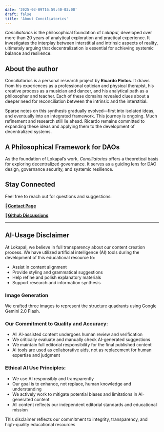 ```yaml
---
date: '2025-03-09T16:59:40-03:00'
draft: false
title: 'About Conciliatorics'
---
```


*Conciliatorics* is the philosophical foundation of *Lokapal*, developed over more than 20 years of analytical exploration and practical experience. It investigates the interplay between interstitial and intrinsic aspects of reality, ultimately arguing that decentralization is essential for achieving systemic balance and resilience.

## About the author

Conciliatorics is a personal research project by **Ricardo Pintos**. It draws from his experiences as a professional optician and physical therapist, his creative process as a musician and dancer, and his analytical path as a philosopher and teacher. Each of these domains revealed clues about a deeper need for reconciliation between the intrinsic and the interstitial.

Sparse notes on this synthesis gradually evolved—first into isolated ideas, and eventually into an integrated framework. This journey is ongoing. Much refinement and research still lie ahead. Ricardo remains committed to expanding these ideas and applying them to the development of decentralized systems.

## A Philosophical Framework for DAOs

As the foundation of Lokapal’s work, *Conciliatorics* offers a theoretical basis for exploring decentralized governance. It serves as a guiding lens for DAO design, governance security, and systemic resilience.

## Stay Connected

Feel free to reach out for questions and suggestions:

🔹[**Contact Page**](../contact/)

🔹[**Github Discussions**](https://github.com/lokapal-xyz/foundations/discussions)

---

## AI-Usage Disclaimer

At Lokapal, we believe in full transparency about our content creation process. We have utilized artificial intelligence (AI) tools during the development of this educational resource to:

- Assist in content alignment
- Provide styling and grammatical suggestions
- Help refine and polish explanatory materials
- Support research and information synthesis

### Image Generation

We crafted three images to represent the structure quadrants using Google Gemini 2.0 Flash.

### **Our Commitment to Quality and Accuracy:**

- All AI-assisted content undergoes human review and verification
- We critically evaluate and manually check AI-generated suggestions
- We maintain full editorial responsibility for the final published content
- AI tools are used as collaborative aids, not as replacement for human expertise and judgment

### **Ethical AI Use Principles:**

- We use AI responsibly and transparently
- Our goal is to enhance, not replace, human knowledge and understanding
- We actively work to mitigate potential biases and limitations in AI-generated content
- All content reflects our independent editorial standards and educational mission

This disclaimer reflects our commitment to integrity, transparency, and high-quality educational resources.
